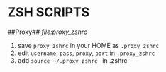 ZSH SCRIPTS
===========

##Proxy##
*file:proxy_zshrc*

1. save `proxy_zshrc` in your HOME as `.proxy_zshrc`
2. edit `username`, `pass`, `proxy`, `port` in `.proxy_zshrc`
3. add `source ~/.proxy_zshrc ` in .zshrc 
